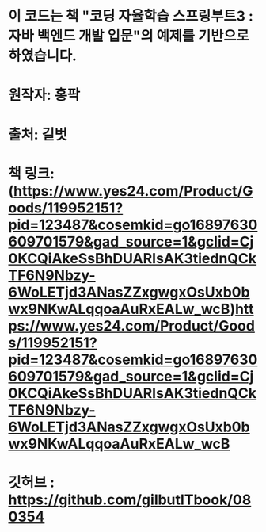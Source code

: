 # 이 코드는 책 "코딩 자율학습 스프링부트3 : 자바 백엔드 개발 입문"의 예제를 기반으로 하였습니다.
# 원작자: 홍팍
# 출처: 길벗
# 책 링크: (https://www.yes24.com/Product/Goods/119952151?pid=123487&cosemkid=go16897630609701579&gad_source=1&gclid=Cj0KCQiAkeSsBhDUARIsAK3tiednQCkTF6N9Nbzy-6WoLETjd3ANasZZxgwgxOsUxb0bwx9NKwALqqoaAuRxEALw_wcB)https://www.yes24.com/Product/Goods/119952151?pid=123487&cosemkid=go16897630609701579&gad_source=1&gclid=Cj0KCQiAkeSsBhDUARIsAK3tiednQCkTF6N9Nbzy-6WoLETjd3ANasZZxgwgxOsUxb0bwx9NKwALqqoaAuRxEALw_wcB
# 깃허브 : https://github.com/gilbutITbook/080354

